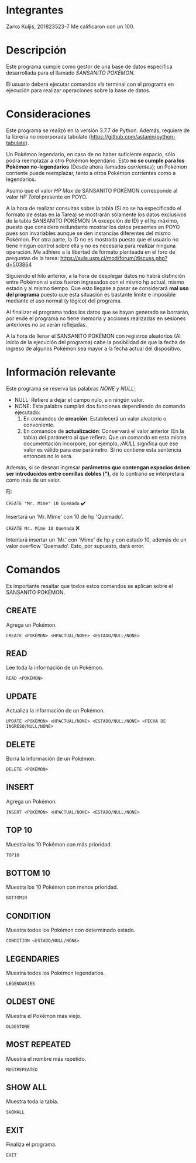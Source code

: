 # Integrantes
Zarko Kuljis, 201823523-7
Me calificaron con un 100.
# Descripción
Este programa cumple como gestor de una base de datos específica desarrollada para el llamado *SANSANITO POKÉMON*.

El usuario deberá ejecutar comandos vía terminal con el programa en ejecución para realizar operaciones sobre la base de datos.
# Consideraciones
Este programa se realizó en la versión 3.7.7 de Python.
Además, requiere de la librería no incorporada tabulate (https://github.com/astanin/python-tabulate).

Un Pokémon legendario, en caso de no haber suficiente espacio, sólo podrá reemplazar a otro Pokémon legendario. Esto **no se cumple para los Pokémon no-legendarios** (Desde ahora llamados *corrientes*); un Pokémon corriente puede reemplazar, tanto a otros Pokémon corrientes como a legendarios.

Asumo que el valor *HP Max* de SANSANITO POKÉMON corresponde al valor *HP Total* presente en POYO.

A la hora de realizar consultas sobre la tabla (Si no se ha especificado el formato de estas en la Tarea) se mostrarán sólamente los datos exclusivos de la tabla SANSANITO POKÉMON (A excepción de ID) y el hp máximo, puesto que considero redundante mostrar los datos presentes en POYO pues son invariables aunque se den instancias diferentes del mismo Pokémon.
Por otra parte, la ID no es mostrada puesto que el usuario no tiene ningún control sobre ella y no es necesaria para realizar ninguna operación.
Me adhiero a la libertad de formato planteada en el foro de preguntas de la tarea: https://aula.usm.cl/mod/forum/discuss.php?d=503864

Siguiendo el hilo anterior, a la hora de desplegar datos no habrá distinción entre Pokémon si estos fueron ingresados con el mismo hp actual, mismo estado y al mismo tiempo. Que esto llegase a pasar se considerará **mal uso del programa** puesto que esta situación es bastante límite e imposible mediante el uso normal (y lógico) del programa.

Al finalizar el programa todos los datos que se hayan generado se borrarán, por ende el programa no tiene memoria y acciones realizadas en sesiones anteriores no se verán reflejadas.

A la hora de llenar el SANSANITO POKÉMON con registros aleatorios (Al inicio de la ejecución del programa) cabe la posibilidad de que la fecha de ingreso de algunos Pokémon sea mayor a la fecha actual del dispositivo.
# Información relevante
Este programa se reserva las palabras *NONE* y *NULL*:
* NULL: Refiere a dejar el campo nulo, sin ningún valor.
* NONE: Esta palabra cumplirá dos funciones dependiendo de comando ejecutado:
    1. En comandos de **creación**: Establecerá un valor aleatorio o conveniente.
    2. En comandos de **actualización**: Conservará el valor anterior (En la tabla) del parámetro al que refiera.
Que un comando en esta misma documentación incorpore, por ejemplo, */NULL* significa que ese valor es válido para ese parámetro. Si no contiene esta sentencia entonces no lo será.

Además, si se desean ingresar **parámetros que contengan espacios deben ser introducidos entre comillas dobles (")**, de lo contrario se interpretará como más de un valor.

Ej:

`CREATE "Mr. Mime" 10 Quemado` :heavy_check_mark:

Insertará un 'Mr. Mime' con 10 de hp 'Quemado'.

`CREATE Mr. Mime 10 Quemado` :x:

Intentará insertar un 'Mr.' con 'Mime' de hp y con estado 10, además de un valor overflow 'Quemado'. Esto, por supuesto, dará error.
# Comandos
Es importante resaltar que todos estos comandos se aplican sobre el SANSANITO POKÉMON.
## CREATE
Agrega un Pokémon.

`CREATE <POKÉMON> <HPACTUAL/NONE> <ESTADO/NULL/NONE>`

## READ
Lee toda la información de un Pokémon.

`READ <POKÉMON>`

## UPDATE
Actualiza la información de un Pokémon.

`UPDATE <POKÉMON> <HPACTUAL/NONE> <ESTADO/NULL/NONE> <FECHA DE INGRESO/NULL/NONE>`

## DELETE
Borra la información de un Pokémon.

`DELETE <POKÉMON>`

## INSERT
Agrega un Pokémon.

`INSERT <POKÉMON> <HPACTUAL/NONE> <ESTADO/NULL/NONE>`

## TOP 10
Muestra los 10 Pokémon con más prioridad.

`TOP10`

## BOTTOM 10
Muestra los 10 Pokémon con menos prioridad.

`BOTTOM10`

## CONDITION
Muestra todos los Pokémon con determinado estado.

`CONDITION <ESTADO/NULL/NONE>`

## LEGENDARIES
Muestra todos los Pokémon legendarios.

`LEGENDARIES`

## OLDEST ONE
Muestra el Pokémon más viejo.

`OLDESTONE`

## MOST REPEATED
Muestra el nombre más repetido.

`MOSTREPEATED`

## SHOW ALL
Muestra toda la tabla.

`SHOWALL`

## EXIT
Finaliza el programa.

`EXIT`
